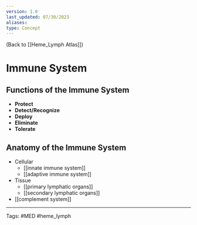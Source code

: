 ```yaml
---
version: 1.0
last_updated: 07/30/2023
aliases: 
type: Concept
---
```


(Back to [[Heme_Lymph Atlas]])

# Immune System

## Functions of the Immune System
- **Protect**
- **Detect/Recognize**
- **Deploy**
- **Eliminate**
- **Tolerate**

## Anatomy of the Immune System
- Cellular
	- [[innate immune system]]
	- [[adaptive immune system]]
- Tissue
	- [[primary lymphatic organs]]
	- [[secondary lymphatic organs]]
- [[complement system]]

---
Tags: #MED #heme_lymph